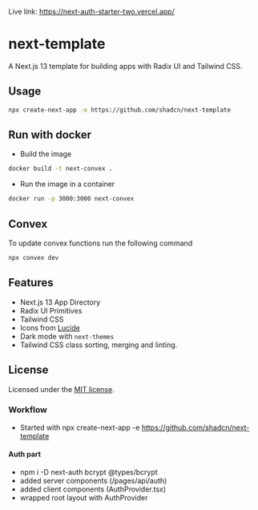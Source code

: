 Live link: https://next-auth-starter-two.vercel.app/

# next-template

A Next.js 13 template for building apps with Radix UI and Tailwind CSS.

## Usage
```bash
npx create-next-app -e https://github.com/shadcn/next-template
```

## Run with docker

* Build the image
```bash
docker build -t next-convex .
```

* Run the image in a container
```bash
docker run -p 3000:3000 next-convex
```

## Convex

To update convex functions run the following command
```bash
npx convex dev
```



## Features

- Next.js 13 App Directory
- Radix UI Primitives
- Tailwind CSS
- Icons from [Lucide](https://lucide.dev)
- Dark mode with `next-themes`
- Tailwind CSS class sorting, merging and linting.

## License

Licensed under the [MIT license](https://github.com/shadcn/ui/blob/main/LICENSE.md).

### Workflow

- Started with npx create-next-app -e https://github.com/shadcn/next-template

#### Auth part

- npm i -D next-auth bcrypt @types/bcrypt
- added server components (/pages/api/auth)
- added client components (AuthProvider.tsx)
- wrapped root layout with AuthProvider
